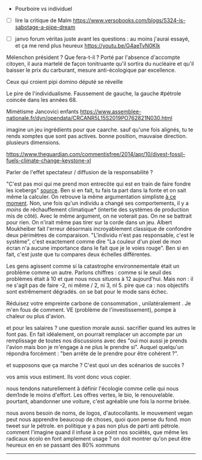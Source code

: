 - Pourboire vs individuel

- [ ] lire la critique de Malm https://www.versobooks.com/blogs/5324-is-sabotage-a-pipe-dream

- [ ] janvo forum véritas juste avant les questions : au moins j'aurai essayé, et ça me rend plus heureux https://youtu.be/G4aeTvN0KIk

Mélenchon président ? Que fera-t-il ? Porté par l'absence d'accompte citoyen, il aura martelé de façon tonitruante qu'il sortira du nucléaire et qu'il baisser le prix du carburant, mesure anti-écologique par excellence.

Ceux qui croient pipi domino député se réveille

Le pire de l'individualisme. Faussement de gauche, la gauche #pétrole coincée dans les années 68.

Mimétisme Jancovici enfants https://www.assemblee-nationale.fr/dyn/opendata/CRCANR5L15S2019PO762821N030.html

imagine un jeu ingrédients pour que caarche. sauf qu'une fois alignés, tu te rends xomptes que sont pas actives. bonne position, mauvaise direction. plusieurs dimensions.

https://www.theguardian.com/commentisfree/2014/apr/10/divest-fossil-fuels-climate-change-keystone-xl

Parler de l'effet spectateur / diffusion de la responsabilité ?

"C'est pas moi qui me prend mon entrecôte qui est en train de faire fondre les icebergs" [source](https://youtu.be/wfiE1uj7Y6o?t=1359). Ben si en fait, tu fais ta part dans la fonte et on sait même la calculer. On retrouve la même argumentation simpliste [à ce moment](https://youtu.be/wfiE1uj7Y6o?t=2386). Non, une fois qu'un individu a changé ses comportements, il y a _moins_ de réchauffement climatique\* (intertie des systèmes de production mis de côté). Avec le même argument, on ne voterait pas. On ne se battrait pour rien. On n'irait même pas tirer sur la corde dans un jeu. Albert Moukheiber fait l'erreur désormais incroyablement classique de confondre deux périmètres de comparaison. "L'individu n'est pas responsable, c'est le système", c'est exactement comme dire "La couleur d'un pixel de mon écran n'a aucune importance dans le fait que je le voies rouge". Ben si en fait, c'est juste que tu compares deux échelles différentes.

Les gens agissent comme si la catastrophe environnementale était un problème comme un autre. Parlons chiffres : comme si le seuil des problèmes était à 10 et que nous nous situons à 12 aujourd'hui. Mais non : il ne s'agit pas de faire -2, ni même / 2, ni 3, nI 5. pire que ca : nos objectifs sont extrêmement dégradés. on se bat pour le mode sans échec.

Réduisez votre empreinte carbone de consommation , unilatéralement . Je m'en fous de comment. VE (problème de l'investissement), pompe à chaleur ou plus d'avion.

et pour les salaires ? une question morale aussi. sacrifier quand les autres le font pas.
En fait idéalement, on pourrait remplacer un accompte par un remplissage de toutes nos discussions avec des "oui moi aussi je prends l'avion mais bon je m'engage à ne plus le prendre si". Auquel quelqu'un répondra forcément : "ben arrête de le prendre pour être cohérent ?".

et supposons que ça marche ? C'est quoi un des scénarios de succès ?

vos amis vous estiment. Ils vont donc vous copier.

nous tendons naturellement à définir l'écologie comme celle qui nous dem1nde le moins d'effort. Les offres vertes, le bio, le renouvelable. pourtant, abandonner une voiture, c'est agréable une fois la norme brisée.

nous avons besoin de noms, de logos, d'autocollants. le mouvement vegan peut nous apprendre beaucoup de choses, quoi quon pense du fond. mon tweet sur le pétrole.
en politique y a pas non plus de parti anti pétrole. comment l'imagine quand il infuse à ce point nos sociétés, que même les radicaux écolo en font amplement usage ? on doit montrer qu'on peut être heureux en en se passant des 80% xommuns

---

